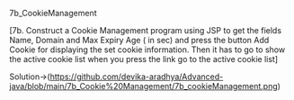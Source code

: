 7b_CookieManagement

[7b. Construct a Cookie Management program using JSP to get the fields Name, Domain and Max
Expiry Age ( in sec) and press the button Add Cookie for displaying the set cookie information. Then
it has to go to show the active cookie list when you press the link go to the active cookie list]


Solution->(https://github.com/devika-aradhya/Advanced-java/blob/main/7b_Cookie%20Management/7b_cookieManagement.png)
